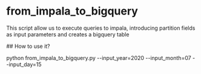 # from_impala_to_bigquery

This script allow us to execute queries to impala, introducing partition fields as input parameters and creates a bigquery table

## How to use it?

python from_impala_to_bigquery.py --input_year=2020 --input_month=07 --input_day=15
